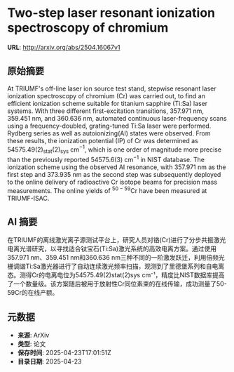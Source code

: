 # Two-step laser resonant ionization spectroscopy of chromium

**URL**: http://arxiv.org/abs/2504.16067v1

## 原始摘要

At TRIUMF's off-line laser ion source test stand, stepwise resonant laser
ionization spectroscopy of chromium (Cr) was carried out, to find an efficient
ionization scheme suitable for titanium sapphire (Ti:Sa) laser systems. With
three different first-excitation transitions, 357.971 nm, 359.451 nm, and
360.636 nm, automated continuous laser-frequency scans using a
frequency-doubled, grating-tuned Ti:Sa laser were performed. Rydberg series as
well as autoionizing(AI) states were observed. From these results, the
ionization potential (IP) of Cr was determined as
54575.49(2)$_\text{stat}$(2)$_\text{sys}$ cm$^{-1}$, which is one order of
magnitude more precise than the previously reported 54575.6(3) cm$^{-1}$ in
NIST database. The ionization scheme using the observed AI resonance, with
357.971 nm as the first step and 373.935 nm as the second step was subsequently
deployed to the online delivery of radioactive Cr isotope beams for precision
mass measurements. The online yields of $^{50-59}$Cr have been measured at
TRIUMF-ISAC.


## AI 摘要

在TRIUMF的离线激光离子源测试平台上，研究人员对铬(Cr)进行了分步共振激光电离光谱研究，以寻找适合钛宝石(Ti:Sa)激光系统的高效电离方案。通过使用357.971 nm、359.451 nm和360.636 nm三种不同的一阶激发跃迁，利用倍频光栅调谐Ti:Sa激光器进行了自动连续激光频率扫描，观测到了里德堡系列和自电离态。测得Cr的电离电位为54575.49(2)stat(2)sys cm⁻¹，精度比NIST数据库提高了一个数量级。该方案随后被用于放射性Cr同位素束的在线传输，成功测量了50-59Cr的在线产额。

## 元数据

- **来源**: ArXiv
- **类型**: 论文
- **保存时间**: 2025-04-23T17:01:51Z
- **目录日期**: 2025-04-23
